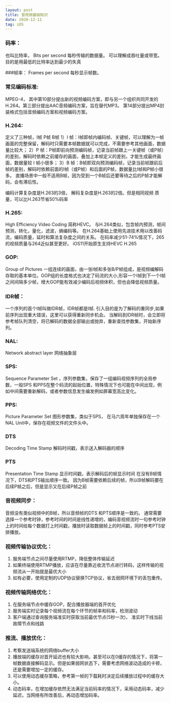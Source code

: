 ```yaml
---
layout: post
title: 音视频基础知识
date: 2020-12-11
tag: iOS
---
```


### 码率：
也叫比特率， Bits per second 每秒传输的数据量。 可以理解成吞吐量或带宽。 目的是用最低的比特率达到最少的失真

###帧率：
Frames per second 每秒显示帧数。 

### 常见编码标准:
MPEG-4， 其中第10部分提出新的视频编码方案，即与另一个组织共同开发的H.264。第三部分提出AAC音频编码方案，旨在替代MP3。  第14部分提出MP4封装格式包括音频编码方案和视频编码方案。


### H.264:
定义了三种帧，I帧 P帧 B帧
1）I 帧：I帧即帧内编码帧、关键帧，可以理解为一帧画面的完整保留，解码时只需要本帧数据就可以完成，不需要参考其他画面，数据量比较大；
2）P 帧：P帧即前向预测编码帧，记录当前帧跟上一关键帧（或P帧）的差别，解码时依赖之前缓存的画面，叠加上本帧定义的差别，才能生成最终画面，数据量较 I 帧小很多；
3）B 帧：B帧即双向预测编码帧，记录当前帧跟前后帧的差别，解码时依赖前面的I帧（或P帧）和后面的P帧，数据量比I帧和P帧小很多。
直播场景中一般不适用B帧，因为受到一个B帧后还要等待之后的P帧才能解码，会有滞后性。

编码计算复杂度是H.263的3倍， 解码复杂度是H.263的2倍。但是相同视频 质量，可以比H.263节省50%码率

### H.265:
High Efficiency Video Coding 简称HEVC。  与H.264类似，包含帧内预测，帧间预测，转化，量化，滤波，熵编码等。
在H.264基础上使用先进技术用以改善码流，编码质量，延时和算法复杂度之间的关系。
在码率减少51-74%情况下，265的视频质量与264近似甚至更好。
iOS11开始原生支持HEVC   H.265

### GOP:
Group of Pictures 一组连续的画面，由一张I帧和多张B/P帧组成，是视频编解码存取的基本单位。GOP组的长度格式也决定了码流的大小,形容一个I帧到下一个I帧之间间隔多少帧，增大GOP能有效减少编码后视频体积，但也会降低视频质量。

### IDR帧：
一个序列的首个I帧叫做IDR帧，IDR帧都是I帧.
引入目的是为了解码的重同步,如果前序列出现重大错误，这里可以获得重新同步机会。
当解码到IDR帧时，会立即将参考帧队列清空，将已解码的数据全部输出或抛弃，重新查找参数集，开始新序列。

### NAL:
Network abstract layer 网络抽象层

### SPS:
Sequence Parameter Set ，序列参数集，保存了一组编码视频序列的全局参数，一般SPS 和PPS在整个码流的起始位置，特殊情况下也可能在中间出现，例如中间需要重新解码，或者参数信息发生编发例如屏幕宽高比变化。

### PPS:
Picture Parameter Set  图形参数集，类似于SPS， 在马六周年单独保存在一个NAL Unit中，保存在视频文件的文件头中。

### DTS
Decoding Time Stamp 解码时间戳，表示送入解码器的顺序

### PTS
Presentation Time Stamp 显示时间戳，表示解码后的帧显示时间
在没有B帧情况下，DTS和PTS输出顺序一致。 因为B帧需要依赖后续的帧，所以B帧解码要在后续P帧之后，但是显示又在后续P帧之前

### 音视频同步：
音频没有类似视频中的B帧，所以音频帧的DTS 和PTS顺序是一致的。
通常需要选择一个参考时钟，参考时间的时间是线性递增的，编码音视频流时一句参考时钟上的时间给每个数据打上时间戳，播放时读取数据帧上的时间戳，同时参考PTS安排播放。

### 视频传输协议优化：
1. 服务端节点之间尽量使用RTMP，降低整体传输延迟
2. 如果终端使用RTMP播放，应该在尽量靠近收流节点进行转码，这样传输的视频流从一开始就是最优大小
3. 如有必要，使用定制的UDP协议替换TCP协议，省去弱网环境下的丢包重传。

### 视频传输网络优化：
1. 在服务端节点中缓存GOP，配合播放器端的首开优化
2. 服务端实时记录每个视频流在每个环节的帧率和码率，检测波动
3. 客户端通过查询服务端准实时获取当前最优节点(5秒一次)， 准实时下线当前故障节点和线路

### 推流、播放优化：
1. 考察发送端系统的网络buffer大小
2. 播放端的缓存对首开延迟也有较大影响，甚至可以在0缓存的情况下，将第一帧数据直接解码显示。但是如果弱网状态下，需要考虑网络波动造成的卡顿，还是需要增加一定的缓存。
3. 可以使用动态缓存策略，参考第一帧的下载耗时决定后续播放过程中的缓存大小。
4. 动态码率，在增加缓存依然无法满足当前码率的情况下，采用动态码率，减少延迟，当网络有所改善后，再动态增加码率。







